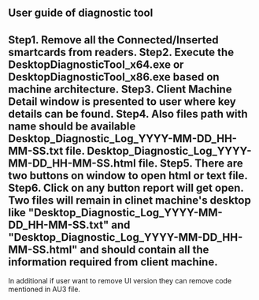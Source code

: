 User guide of diagnostic tool
-------------------------------------------------------------------------------
Step1. Remove all the Connected/Inserted smartcards from readers.
Step2. Execute the DesktopDiagnosticTool_x64.exe or DesktopDiagnosticTool_x86.exe based on machine architecture.
Step3. Client Machine Detail window is presented to user where key details can be found.
Step4. Also files path with name should be available
       Desktop_Diagnostic_Log_YYYY-MM-DD_HH-MM-SS.txt file.
       Desktop_Diagnostic_Log_YYYY-MM-DD_HH-MM-SS.html file.
Step5. There are two buttons on window to open html or text file.
Step6. Click on any button report will get open.
Two files will remain in clinet machine's desktop like "Desktop_Diagnostic_Log_YYYY-MM-DD_HH-MM-SS.txt" and "Desktop_Diagnostic_Log_YYYY-MM-DD_HH-MM-SS.html" and should contain all the information required from client machine.
---------------------------------------

In additional if user want to remove UI version they can remove code mentioned in AU3 file.
